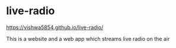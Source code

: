 # live-radio
https://vishwa5854.github.io/live-radio/

This is a website and a web app which streams live radio on the air
